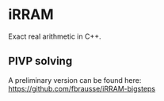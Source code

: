 iRRAM
=====

Exact real arithmetic in C++.

PIVP solving
------------
A preliminary version can be found here: https://github.com/fbrausse/iRRAM-bigsteps

